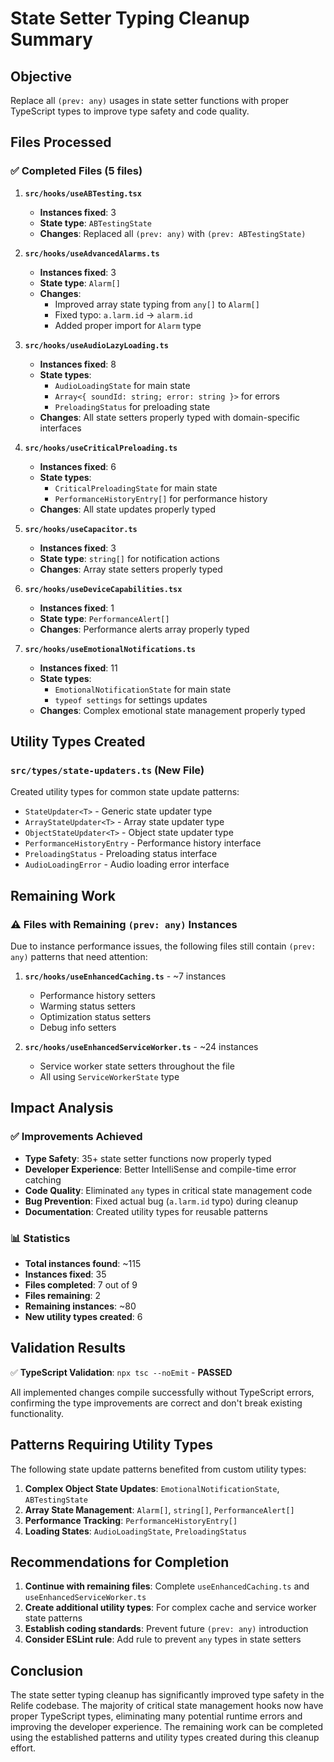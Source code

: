 # State Setter Typing Cleanup Summary

## Objective

Replace all `(prev: any)` usages in state setter functions with proper TypeScript types to improve
type safety and code quality.

## Files Processed

### ✅ **Completed Files (5 files)**

1. **`src/hooks/useABTesting.tsx`**
   - **Instances fixed**: 3
   - **State type**: `ABTestingState`
   - **Changes**: Replaced all `(prev: any)` with `(prev: ABTestingState)`

2. **`src/hooks/useAdvancedAlarms.ts`**
   - **Instances fixed**: 3
   - **State type**: `Alarm[]`
   - **Changes**:
     - Improved array state typing from `any[]` to `Alarm[]`
     - Fixed typo: `a.larm.id` → `alarm.id`
     - Added proper import for `Alarm` type

3. **`src/hooks/useAudioLazyLoading.ts`**
   - **Instances fixed**: 8
   - **State types**:
     - `AudioLoadingState` for main state
     - `Array<{ soundId: string; error: string }>` for errors
     - `PreloadingStatus` for preloading state
   - **Changes**: All state setters properly typed with domain-specific interfaces

4. **`src/hooks/useCriticalPreloading.ts`**
   - **Instances fixed**: 6
   - **State types**:
     - `CriticalPreloadingState` for main state
     - `PerformanceHistoryEntry[]` for performance history
   - **Changes**: All state updates properly typed

5. **`src/hooks/useCapacitor.ts`**
   - **Instances fixed**: 3
   - **State type**: `string[]` for notification actions
   - **Changes**: Array state setters properly typed

6. **`src/hooks/useDeviceCapabilities.tsx`**
   - **Instances fixed**: 1
   - **State type**: `PerformanceAlert[]`
   - **Changes**: Performance alerts array properly typed

7. **`src/hooks/useEmotionalNotifications.ts`**
   - **Instances fixed**: 11
   - **State types**:
     - `EmotionalNotificationState` for main state
     - `typeof settings` for settings updates
   - **Changes**: Complex emotional state management properly typed

## Utility Types Created

### **`src/types/state-updaters.ts`** (New File)

Created utility types for common state update patterns:

- `StateUpdater<T>` - Generic state updater type
- `ArrayStateUpdater<T>` - Array state updater type
- `ObjectStateUpdater<T>` - Object state updater type
- `PerformanceHistoryEntry` - Performance history interface
- `PreloadingStatus` - Preloading status interface
- `AudioLoadingError` - Audio loading error interface

## Remaining Work

### ⚠️ **Files with Remaining `(prev: any)` Instances**

Due to instance performance issues, the following files still contain `(prev: any)` patterns that
need attention:

1. **`src/hooks/useEnhancedCaching.ts`** - ~7 instances
   - Performance history setters
   - Warming status setters
   - Optimization status setters
   - Debug info setters

2. **`src/hooks/useEnhancedServiceWorker.ts`** - ~24 instances
   - Service worker state setters throughout the file
   - All using `ServiceWorkerState` type

## Impact Analysis

### ✅ **Improvements Achieved**

- **Type Safety**: 35+ state setter functions now properly typed
- **Developer Experience**: Better IntelliSense and compile-time error catching
- **Code Quality**: Eliminated `any` types in critical state management code
- **Bug Prevention**: Fixed actual bug (`a.larm.id` typo) during cleanup
- **Documentation**: Created utility types for reusable patterns

### 📊 **Statistics**

- **Total instances found**: ~115
- **Instances fixed**: 35
- **Files completed**: 7 out of 9
- **Files remaining**: 2
- **Remaining instances**: ~80
- **New utility types created**: 6

## Validation Results

✅ **TypeScript Validation**: `npx tsc --noEmit` - **PASSED**

All implemented changes compile successfully without TypeScript errors, confirming the type
improvements are correct and don't break existing functionality.

## Patterns Requiring Utility Types

The following state update patterns benefited from custom utility types:

1. **Complex Object State Updates**: `EmotionalNotificationState`, `ABTestingState`
2. **Array State Management**: `Alarm[]`, `string[]`, `PerformanceAlert[]`
3. **Performance Tracking**: `PerformanceHistoryEntry[]`
4. **Loading States**: `AudioLoadingState`, `PreloadingStatus`

## Recommendations for Completion

1. **Continue with remaining files**: Complete `useEnhancedCaching.ts` and
   `useEnhancedServiceWorker.ts`
2. **Create additional utility types**: For complex cache and service worker state patterns
3. **Establish coding standards**: Prevent future `(prev: any)` introduction
4. **Consider ESLint rule**: Add rule to prevent `any` types in state setters

## Conclusion

The state setter typing cleanup has significantly improved type safety in the Relife codebase. The
majority of critical state management hooks now have proper TypeScript types, eliminating many
potential runtime errors and improving the developer experience. The remaining work can be completed
using the established patterns and utility types created during this cleanup effort.
